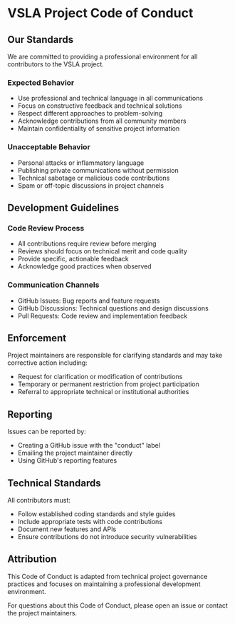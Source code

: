 # VSLA Project Code of Conduct

## Our Standards

We are committed to providing a professional environment for all contributors to the VSLA project.

### Expected Behavior

* Use professional and technical language in all communications
* Focus on constructive feedback and technical solutions
* Respect different approaches to problem-solving
* Acknowledge contributions from all community members
* Maintain confidentiality of sensitive project information

### Unacceptable Behavior

* Personal attacks or inflammatory language
* Publishing private communications without permission
* Technical sabotage or malicious code contributions
* Spam or off-topic discussions in project channels

## Development Guidelines

### Code Review Process

* All contributions require review before merging
* Reviews should focus on technical merit and code quality
* Provide specific, actionable feedback
* Acknowledge good practices when observed

### Communication Channels

* GitHub Issues: Bug reports and feature requests
* GitHub Discussions: Technical questions and design discussions
* Pull Requests: Code review and implementation feedback

## Enforcement

Project maintainers are responsible for clarifying standards and may take corrective action including:

* Request for clarification or modification of contributions
* Temporary or permanent restriction from project participation
* Referral to appropriate technical or institutional authorities

## Reporting

Issues can be reported by:
* Creating a GitHub issue with the "conduct" label
* Emailing the project maintainer directly
* Using GitHub's reporting features

## Technical Standards

All contributors must:
* Follow established coding standards and style guides
* Include appropriate tests with code contributions
* Document new features and APIs
* Ensure contributions do not introduce security vulnerabilities

## Attribution

This Code of Conduct is adapted from technical project governance practices and focuses on maintaining a professional development environment.

For questions about this Code of Conduct, please open an issue or contact the project maintainers.